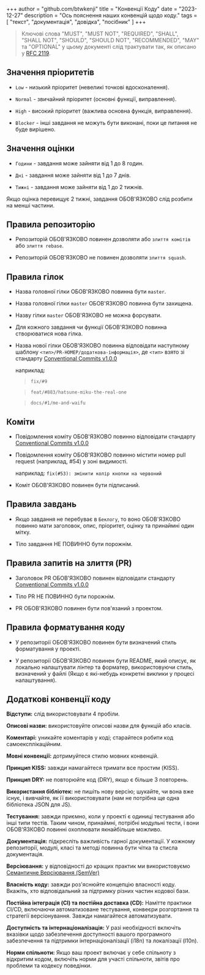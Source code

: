 +++
author = "github.com/btwkenji"
title = "Конвенції Коду"
date = "2023-12-27"
description = "Ось пояснення наших конвенцій щодо коду."
tags = [
    "текст",
    "документація",
    "довідка",
    "посібник"
]
+++

> Ключові слова "MUST", "MUST NOT", "REQUIRED", "SHALL", "SHALL NOT", "SHOULD", "SHOULD NOT", "RECOMMENDED", "MAY" та "OPTIONAL" у цьому документі слід трактувати так, як описано у [RFC 2119](https://www.rfc-editor.org/rfc/rfc2119).

## Значення пріоритетів

- `Low` - низький пріоритет (невеликі точкові вдосконалення).

- `Normal` - звичайний пріоритет (основні функції, виправлення).
 
- `High` - високий пріоритет (важлива основна функція, виправлення).

- `Blocker` - інші завдання не можуть бути виконані, поки це питання не буде вирішено.

## Значення оцінки

- `Години` - завдання може зайняти від 1 до 8 годин.
 
- `Дні` - завдання може зайняти від 1 до 7 днів.
 
- `Тижні` - завдання може зайняти від 1 до 2 тижнів.

Якщо оцінка перевищує 2 тижні, завдання ОБОВ'ЯЗКОВО слід розбити на менші частини.

## Правила репозиторію

- Репозиторій ОБОВ'ЯЗКОВО повинен дозволяти або `злиття комітів` або `злиття rebase`.

- Репозиторій ОБОВ'ЯЗКОВО не повинен дозволяти `злиття squash`.

## Правила гілок

- Назва головної гілки ОБОВ'ЯЗКОВО повинна бути `master`.
 
- Назва головної гілки `master` ОБОВ'ЯЗКОВО повинна бути захищена.
 
- Назву гілки `master` ОБОВ'ЯЗКОВО не можна форсувати.

- Для кожного завдання чи функції ОБОВ'ЯЗКОВО повинна створюватися нова гілка.
 
- Назва нової гілки ОБОВ'ЯЗКОВО повинна відповідати наступному шаблону `<тип>/PR-НОМЕР/додаткова-інформація>`, де `<тип>` взято зі стандарту [Conventional Commits v1.0.0](https://www.conventionalcommits.org/en/v1.0.0/)

   наприклад:

   > `fix/#9`

   > `feat/#883/hatsune-miku-the-real-one`

   > `docs/#1/me-and-waifu`

## Коміти

- Повідомлення коміту ОБОВ'ЯЗКОВО повинно відповідати стандарту [Conventional Commits v1.0.0](https://www.conventionalcommits.org/en/v1.0.0/)

- Повідомлення коміту ОБОВ'ЯЗКОВО повинно містити номер pull request (наприклад, #54) у зоні видимості.
  
  наприклад: `fix(#53): змінити колір кнопки на червоний`
  
- Коміт ОБОВ'ЯЗКОВО повинен бути підписаний.

## Правила завдань

- Якщо завдання не перебуває в `Беклогу`, то воно ОБОВ'ЯЗКОВО повинно мати заголовок, опис, пріоритет, оцінку та принаймні один мітку.

- Тіло завдання НЕ ПОВИННО бути порожнім.

## Правила запитів на злиття (PR)

- Заголовок PR ОБОВ'ЯЗКОВО повинен відповідати стандарту [Conventional Commits v1.0.0](https://www.conventionalcommits.org/en/v1.0.0/)

- Тіло PR НЕ ПОВИННО бути порожнім.
  
- PR ОБОВ'ЯЗКОВО повинен бути пов'язаний з проектом.

## Правила форматування коду

- У репозиторії ОБОВ'ЯЗКОВО повинен бути визначений стиль форматування у проекті.

- У репозиторії ОБОВ'ЯЗКОВО повинен бути README, який описує, як локально налаштувати лінтер та форматер, використовуючи стиль, визначений у файлі (Якщо є які-небудь конкретні виклики y процесi налаштування).

## Додаткові конвенції коду

**Відступи:** слід використовувати 4 пробіли.

**Описові назви:** використовуйте описові назви для функцій або класів.

**Коментарі:** уникайте коментарів у коді; старайтеся робити код самоексплікаційним.

**Мовні конвенції:** дотримуйтеся стилю мовних конвенцій.

**Принцип KISS:** завжди намагайтеся тримати все простим (KISS).

**Принцип DRY:** не повторюйте код (DRY), якщо є більше 3 повторень.

**Використання бібліотек:** не пишіть нову версію; шукайте, чи вона вже існує, і вивчайте, як її використовувати (нам не потрібна ще одна бібліотека JSON для JS).

**Тестування:** завжди приємно, коли у проекті є одиниці тестування або інші типи тестів. Таким чином, принаймні, потрібні модульні тести, і вони ОБОВ'ЯЗКОВО повинні охоплювати якнайбільше можливо.

**Документація:** підкресліть важливість гарної документації. У кожному репозиторії, модулі, класі та методі повинна бути чітка та стисла документація.

**Версіювання:** у відповідності до кращих практик ми використовуємо [Семантичне Версіювання (SemVer)](/uk/docs/versioning-conventions)

**Власність коду:** завжди роз'яснюйте концепцію власності коду. Вкажіть, хто відповідальний за підтримку різних частин кодової бази.

**Постійна інтеграція (CI) та постійна доставка (CD):** Намітте практики CI/CD, включаючи автоматизоване тестування, конвеєри розгортання та стратегії версіонування. Завжди намагайтеся автоматизувати.

**Доступність та інтернаціоналізація:** У разі необхідності включіть вказівки щодо забезпечення доступності вашого програмного забезпечення та підтримки інтернаціоналізації (i18n) та локалізації (l10n).

**Норми спільноти:** Якщо ваш проект включає у себе спільноту з відкритим кодом, включіть норми для участі спільноти, звітів про проблеми та кодексу поведінки.
